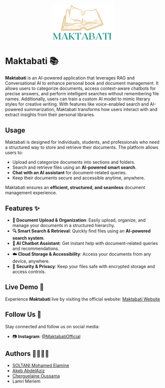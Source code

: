 <p align="center"> 
  <img src="./public/images/logo.png" width="200" alt="Maktabati Logo"/>
</p>

# Maktabati 📚 

**Maktabati** is an AI-powered application that leverages RAG and Conversational AI to enhance personal book and document management. It allows users to categorize documents, access context-aware chatbots for precise answers, and perform intelligent searches without remembering file names. Additionally, users can train a custom AI model to mimic literary styles for creative writing. With features like voice-enabled search and AI-powered summarization, Maktabati transforms how users interact with and extract insights from their personal libraries.

## Usage

Maktabati is designed for individuals, students, and professionals who need a structured way to store and retrieve their documents. The platform allows users to:  
- Upload and categorize documents into sections and folders.  
- Search and retrieve files using an **AI-powered smart search**.  
- **Chat with an AI assistant** for document-related queries.  
- Keep their documents secure and accessible anytime, anywhere.  

Maktabati ensures an **efficient, structured, and seamless** document management experience. 

## Features ✨  

- **📂 Document Upload & Organization**: Easily upload, organize, and manage your documents in a structured hierarchy.  
- **🔍 Smart Search & Retrieval**: Quickly find files using an **AI-powered search system**.  
- **🤖 AI Chatbot Assistant**: Get instant help with document-related queries and recommendations.  
- **☁️ Cloud Storage & Accessibility**: Access your documents from any device, anywhere.  
- **🔐 Security & Privacy**: Keep your files safe with encrypted storage and access controls.  

## Live Demo 🚀

Experience **Maktabati** live by visiting the official website: [Maktabati Website](https://maktabati-six.vercel.app/)

## Follow Us 📲

Stay connected and follow us on social media:
- 📷 **Instagram**: [@MaktabatiOfficial](https://www.instagram.com/maktabati.app/)

## Authors 👨‍💻👩‍💻

- [SOLTANI Mohamed Elamine](https://github.com/soltaniamine)
- [Akeb AbdelAziz](https://github.com/4zz0u4k)
- [Cherguelaine Oussama](https://github.com/ousscher)
- Lamri Meriem
